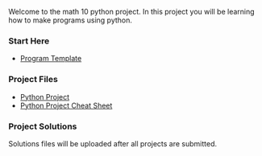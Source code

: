 Welcome to the math 10 python project. In this project you will be learning how to make programs using python. 

### Start Here 
* <a href="https://mrfanning.github.io/MrFanning.github.io-PythonProject/template.py"> Program Template </a> 

### Project Files
* <a href="https://mrfanning.github.io/MrFanning.github.io-PythonProject/ProjectStudents.pdf"> Python Project </a> 
* <a href="https://mrfanning.github.io/MrFanning.github.io-PythonProject/CheatSheet.pdf"> Python Project Cheat Sheet </a> 

### Project Solutions
Solutions files will be uploaded after all projects are submitted. 




